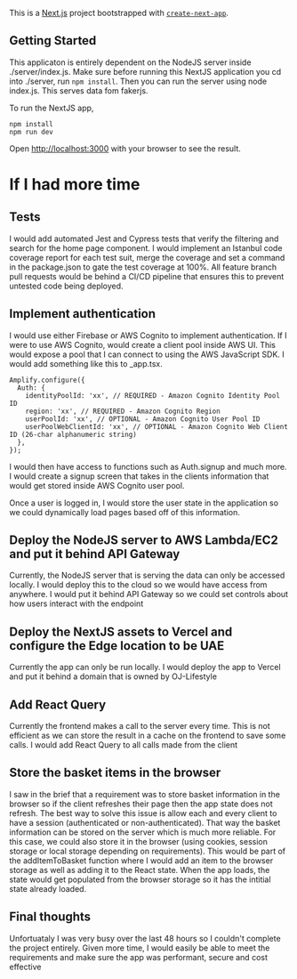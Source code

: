 This is a [Next.js](https://nextjs.org/) project bootstrapped with [`create-next-app`](https://github.com/vercel/next.js/tree/canary/packages/create-next-app).

## Getting Started

This applicaton is entirely dependent on the NodeJS server inside ./server/index.js. Make sure before running this NextJS application you cd into ./server, run `npm install`. Then you can run the server using node index.js. This serves data fom fakerjs.

To run the NextJS app,

```
npm install
npm run dev
```

Open [http://localhost:3000](http://localhost:3000) with your browser to see the result.

# If I had more time
## Tests
I would add automated Jest and Cypress tests that verify the filtering and search for the home page component. I would implement an Istanbul code coverage report for each test suit, merge the coverage and set a command in the package.json to gate the test coverage at 100%. All feature branch pull requests would be behind a CI/CD pipeline that ensures this to prevent untested code being deployed.

## Implement authentication
I would use either Firebase or AWS Cognito to implement authentication. If I were to use AWS Cognito, would create a client pool inside AWS UI. This would expose a pool that I can connect to using the AWS JavaScript SDK. I would add something like this to _app.tsx.

```
Amplify.configure({
  Auth: {
    identityPoolId: 'xx', // REQUIRED - Amazon Cognito Identity Pool ID
    region: 'xx', // REQUIRED - Amazon Cognito Region
    userPoolId: 'xx', // OPTIONAL - Amazon Cognito User Pool ID
    userPoolWebClientId: 'xx', // OPTIONAL - Amazon Cognito Web Client ID (26-char alphanumeric string)
  },
});
```

I would then have access to functions such as Auth.signup and much more. I would create a signup screen that takes in the clients information that would get stored inside AWS Cognito user pool.

Once a user is logged in, I would store the user state in the application so we could dynamically load pages based off of this information.

## Deploy the NodeJS server to AWS Lambda/EC2 and put it behind API Gateway
Currently, the NodeJS server that is serving the data can only be accessed locally. I would deploy this to the cloud so we would have access from anywhere. I would put it behind API Gateway so we could set controls about how users interact with the endpoint

## Deploy the NextJS assets to Vercel and configure the Edge location to be UAE
Currently the app can only be run locally. I would deploy the app to Vercel and put it behind a domain that is owned by OJ-Lifestyle

## Add React Query
Currently the frontend makes a call to the server every time. This is not efficient as we can store the result in a cache on the frontend to save some calls. I would add React Query to all calls made from the client

## Store the basket items in the browser
I saw in the brief that a requirement was to store basket information in the browser so if the client refreshes their page then the app state does not refresh. The best way to solve this issue is allow each and every client to have a session (authenticated or non-authenticated). That way the basket information can be stored on the server which is much more reliable. For this case, we could also store it in the browser (using cookies, session storage or local storage depending on requirements). This would be part of the addItemToBasket function where I would add an item to the browser storage as well as adding it to the React state. When the app loads, the state would get populated from the browser storage so it has the intitial state already loaded.

## Final thoughts
Unfortuataly I was very busy over the last 48 hours so I couldn't complete the project entirely. Given more time, I would easily be able to meet the requirements and make sure the app was performant, secure and cost effective